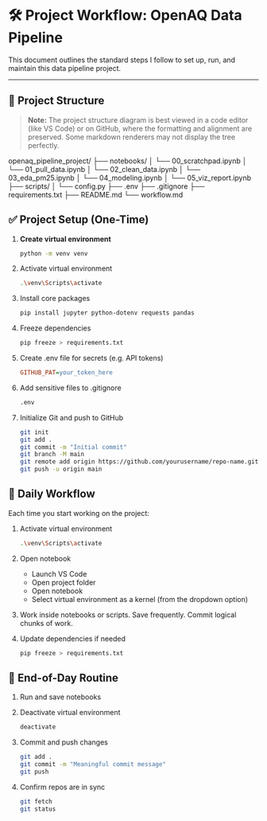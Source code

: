 # 🛠️ Project Workflow: OpenAQ Data Pipeline

This document outlines the standard steps I follow to set up, run, and maintain this data pipeline project.

---

## 📁 Project Structure

> **Note:** The project structure diagram is best viewed in a code editor (like VS Code) or on GitHub, where the formatting and alignment are preserved. Some markdown renderers may not display the tree perfectly.

openaq_pipeline_project/
├── notebooks/
│   └── 00_scratchpad.ipynb
│   └── 01_pull_data.ipynb
│   └── 02_clean_data.ipynb
│   └── 03_eda_pm25.ipynb
│   └── 04_modeling.ipynb
│   └── 05_viz_report.ipynb
├── scripts/
│   └── config.py
├── .env
├── .gitignore
├── requirements.txt
├── README.md
└── workflow.md

## ✅ Project Setup (One-Time)

1. **Create virtual environment**
   ```bash
   python -m venv venv
   ```

2. Activate virtual environment
    ```bash
    .\venv\Scripts\activate
    ```

3. Install core packages
    ```bash
    pip install jupyter python-dotenv requests pandas
    ```

4. Freeze dependencies
    ```bash
    pip freeze > requirements.txt
    ```

5. Create .env file for secrets (e.g. API tokens)
    ```ini
    GITHUB_PAT=your_token_here
    ```

6. Add sensitive files to .gitignore
    ```bash
    .env
    ```

7. Initialize Git and push to GitHub
    ```bash
    git init
    git add .
    git commit -m "Initial commit"
    git branch -M main
    git remote add origin https://github.com/yourusername/repo-name.git
    git push -u origin main
    ```

## 🚀 Daily Workflow
Each time you start working on the project:

1. Activate virtual environment
    ```bash
    .\venv\Scripts\activate
    ```

2. Open notebook
    -  Launch VS Code
    -  Open project folder
    -  Open notebook
    -  Select virtual environment as a kernel (from the dropdown option)

3. Work inside notebooks or scripts. Save frequently. Commit logical chunks of work.

4. Update dependencies if needed
    ```bash
    pip freeze > requirements.txt
    ```

## 🌙 End-of-Day Routine

1. Run and save notebooks

2. Deactivate virtual environment
    ```bash
    deactivate
    ```

3. Commit and push changes
    ```bash
    git add .
    git commit -m "Meaningful commit message"
    git push
    ```

4. Confirm repos are in sync
    ```bash
    git fetch
    git status
    ```

